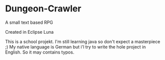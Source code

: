 Dungeon-Crawler
===============

A small text based RPG

Created in Eclipse Luna

This is a school projekt. I'm still learning java so don't expect a masterpiece ;)
My native language is German but i'l try to write the hole project in English. So it may contains typos.
